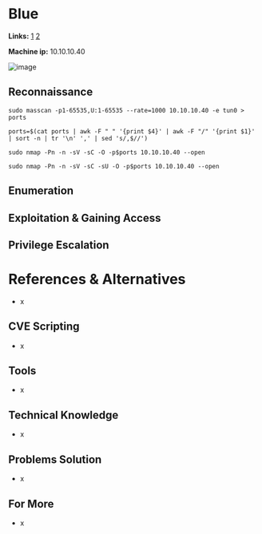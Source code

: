 # Blue 

**Links:** [1](https://www.hackthebox.com/machines/Blue)  [2](https://app.hackthebox.com/machines/Blue)

**Machine ip:** 10.10.10.40

![image](https://github.com/h4md153v63n/CTFs/assets/5091265/a8b31b09-f318-49b3-a8b6-0faa07b52c0d)



## Reconnaissance
```
sudo masscan -p1-65535,U:1-65535 --rate=1000 10.10.10.40 -e tun0 > ports

ports=$(cat ports | awk -F " " '{print $4}' | awk -F "/" '{print $1}' | sort -n | tr '\n' ',' | sed 's/,$//')

sudo nmap -Pn -n -sV -sC -O -p$ports 10.10.10.40 --open

sudo nmap -Pn -n -sV -sC -sU -O -p$ports 10.10.10.40 --open
```




## Enumeration



## Exploitation & Gaining Access



## Privilege Escalation




# References & Alternatives
+ x


## CVE Scripting
+ x


## Tools
+ x


## Technical Knowledge
+ x


## Problems Solution
+ x


## For More
+ x
